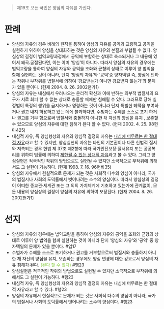 > 제19조
> 모든 국민은 양심의 자유를 가진다.

# 판례
- 양심의 자유의 경우 비례의 원칙을 통하여 양심의 자유를 공익과 교량하고 공익을 실현하기 위하여 양심을 상대화하는 것은 양심의 자유의 본질과 부합될 수 없다. 양심상의 결정이 법익교량과정에서 공익에 부합하는 상태로 축소되거나 그 내용에 있어서 왜곡․굴절된다면, 이는 이미 ‘양심’이 아니다. 따라서 양심의 자유의 경우에는 법익교량을 통하여 양심의 자유와 공익을 조화와 균형의 상태로 이루어 양 법익을 함께 실현하는 것이 아니라, 단지 ‘양심의 자유’와 ‘공익’중 양자택일 즉, 양심에 반하는 작위나 부작위를 법질서에 의하여 ‘강요받는가 아니면 강요받지 않는가’의 문제가 있을 뿐이다. (헌재 2004. 8. 26. 2002헌가1)
- 양심의 자유는 내심에서 우러나오는 윤리적 확신과 이에 반하는 외부적 법질서의 요구가 서로 회피 할 수 없는 상태로 충돌할 때에만 침해될 수 있다. 그러므로 당해 실정법이 특정의 행위를 금지하거나 명령하는 것이 아니라 단지 특별한 혜택을 부여하거나 권고 내지 허용하고 있는 데에 불과하다면, 수범자는 수혜를 스스로 포기 하거나 권고를 거부 함으로써 법질서와 충돌하지 아니한 채 자신의 양심을 유지 , 보존할 수 있으므로 양심의 자유에 대한 침해가 된다 할 수 없다. (헌재 2002. 4. 25. 98헌마425)
- 내심적 자유, 즉 양심형성의 자유와 양심적 결정의 자유는 <u>내심에 머무르는 한 절대적 자유</u>라고 할 수 있지만, 양심실현의 자유는 타인의 기본권이나 다른 헌법적 질서와 저촉되는 경우 헌법 제 37조 제2항에 따라 국가안전보장·질서유지 또는 공공복리를 위하여 법률에 의하여 <u>제한될 수 있는 상대적 자유</u>라고 볼 수 있다. 그리고 양심실현은 적극적인 작위의 방법으로도 실현될 수 있지만 소극적으로 부작위에 의해서도 그 실현이 가능하다. (헌재 1998. 7. 16. 96헌바35)
- 양심의 자유에서 현실적으로 문제가 되는 것은 사회적 다수의 양심이 아니라, 국가의 법질서나 사회의 도덕률에서 벗어나려는 소수의 양심이다. 따라서 양심상의 결정이 어떠한 종교관·세계관 또는 그 외의 가치체계에 기초하고 있는가에 관계없이, 모든 내용의 양심상의 결정이 양심의 자유에 의하여 보장된다. (헌재 2004. 8. 26. 2002헌가1)
# 선지
- 양심의 자유의 경우에는 법익교량을 통하여 양심의 자유와 공익을 조화와 균형의 상태로 이루어 양 법익을 함께 실현하는 것이 아니라 단지 ‘양심의 자유’와 ‘공익’ 중 양자택일의 문제가 있을 뿐이다. #입17
- 수범자가 수혜를 스스로 포기하거나 권고를 거부함으로써 법질서와 충돌하지 아니한 채 자신의 양심을 유지, 보존하는 경우에도 양심 변경에 대한 강요로서 양심의 자유 ~~침해가 된다~~. <font color="#92d050">(된다 할 수 없다)</font> #행23
- 양심실현은 적극적인 작위의 방법으로도 실현될 수 있지만 소극적으로 부작위에 의해서도 그 실현이 가능하다. #행23 
- 내심적 자유, 즉 양심형성의 자유와 양심적 결정의 자유는 내심에 머무르는 한 절대적 자유라고 할 수 있다. #행23
- 양심의 자유에서 현실적으로 문제가 되는 것은 사회적 다수의 양심이 아니라, 국가의 법질서나 사회의 도덕률에서 벗어나려는 소수의 양심이다. #행23